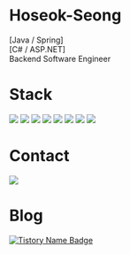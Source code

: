 # Hoseok-Seong</center>
<p>[Java / Spring]<br/>[C# / ASP.NET]<br/>Backend Software Engineer</p>

# Stack
<div>
  <img src="https://img.shields.io/badge/Java-007396?style=flat-square&logo=java&logoColor=white">
  <img src="https://img.shields.io/badge/csharp-239120?style=flat-square&logo=csharp&logoColor=white">
  <img src="https://img.shields.io/badge/Spring-6DB33F?style=flat-square&logo=spring&logoColor=white">
  <img src="https://img.shields.io/badge/.NET-512BD4?style=flat-square&logo=dotnet&logoColor=white"/>
  <img src="https://img.shields.io/badge/SqlServer-CC2927?style=flat-square&logo=microsoftsqlserver&logoColor=white"/>
  <img src="https://img.shields.io/badge/Mysql-E6B91E?style=flat-square&logo=MySql&logoColor=white"/>
  <img src="https://img.shields.io/badge/Python-3766AB?style=flat-square&logo=Python&logoColor=white"/>
  <img src="https://img.shields.io/badge/Flutter-02569B?style=flat-square&logo=flutter&logoColor=white">
</div>

# Contact
<a href="shsshs0125@naver.com"><img src="https://img.shields.io/badge/naver-03C75A?style=flat-square&logo=naver&logoColor=white&link=shsshs0125@naver.com"/></a>

# Blog
[![Tistory Name Badge](https://tistory-readme-stats.vercel.app/api/badge?name=tistory)](https://white-developer.tistory.com/)
